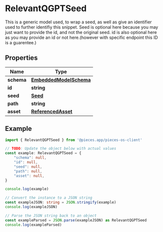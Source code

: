 
# RelevantQGPTSeed

This is a generic model used, to wrap a seed, as well as give an identifier used to further identifiy this snippet.  Seed is optional here because you may just want to provide the id, and not the original seed.  id is also optional here as you may provide an id or not here.(however with specific endpoint this ID is a guarentee.)

## Properties

Name | Type
------------ | -------------
**schema** | [**EmbeddedModelSchema**](EmbeddedModelSchema)
**id** | **string**
**seed** | [**Seed**](Seed)
**path** | **string**
**asset** | [**ReferencedAsset**](ReferencedAsset)

## Example

```typescript
import { RelevantQGPTSeed } from '@pieces.app/pieces-os-client'

// TODO: Update the object below with actual values
const example: RelevantQGPTSeed = {
    "schema": null,
    "id": null,
    "seed": null,
    "path": null,
    "asset": null,
}

console.log(example)

// Convert the instance to a JSON string
const exampleJSON: string = JSON.stringify(example)
console.log(exampleJSON)

// Parse the JSON string back to an object
const exampleParsed = JSON.parse(exampleJSON) as RelevantQGPTSeed
console.log(exampleParsed)
```


